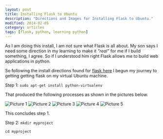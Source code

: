 ```yaml
---
layout: post
title: Installing Flask to Ubuntu
description: "Directions and Images for Installing Flask to Ubuntu."
modified: 2014-02-05
category: articles
tags: [flask, python, learning python]
---
```


As I am doing this install, I am not sure what Flask is all about. My son says I need some direction in my learning to make it *"real"* for me if I build something, I agree. So if I understood him right Flask allows me to build web applications in python.

So following the install directions found for [flask here](http://flask.pocoo.org/docs/installation/#installation) I begun my journey to getting getting flask on my virtual Ubuntu machine.

Step 1:
    `sudo apt-get install python-virtualenv`

That produced the following processes as shown in the pictures below.

![Picture 1](http://i1205.photobucket.com/albums/bb424/cybercorp/GitHub%20Images/2014-02-06_2045_zps521e7627.png)
![Picture 2](http://i1205.photobucket.com/albums/bb424/cybercorp/GitHub%20Images/2014-02-06_2052_zpsf39a08fe.png)
![Picture 3](http://i1205.photobucket.com/albums/bb424/cybercorp/GitHub%20Images/2014-02-06_2054_zps23b9acb8.png)
![Picture 4](http://i1205.photobucket.com/albums/bb424/cybercorp/GitHub%20Images/2014-02-06_2059_zpseb380256.png)
![Picture 5](http://i1205.photobucket.com/albums/bb424/cybercorp/GitHub%20Images/2014-02-06_2101_zps22e5b35d.png)

This concludes step 1.

Step 2: `mkdir myproject`

		
`cd myproject`
